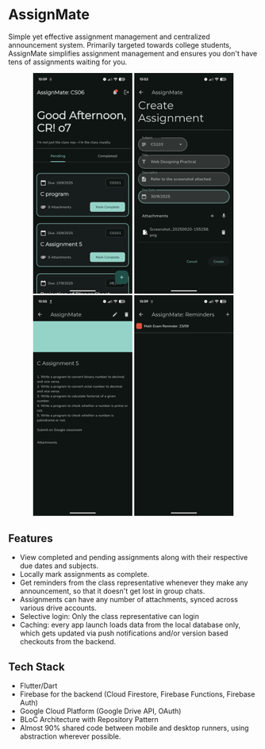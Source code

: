 # AssignMate

Simple yet effective assignment management and centralized announcement system.
Primarily targeted towards college students, AssignMate simplifies assignment management and ensures you don't have tens of assignments waiting for you.

<p align="center">
<img src=".github/2.png" alt="AssignMate Home" style="width: 200px;">
<img src=".github/1.png" alt="Create Assignment" style="width: 200px;">
<img src=".github/3.png" alt="Assignment view" style="width: 200px;">
<img src=".github/4.png" alt="Reminders" style="width: 200px;">
</p>

## Features
- View completed and pending assignments along with their respective due dates and subjects.
- Locally mark assignments as complete.
- Get reminders from the class representative whenever they make any announcement, so that it doesn't get lost in group chats.
- Assignments can have any number of attachments, synced across various drive accounts.
- Selective login: Only the class representative can login
- Caching: every app launch loads data from the local database only, which gets updated via push notifications and/or version based checkouts from the backend.

## Tech Stack
- Flutter/Dart
- Firebase for the backend (Cloud Firestore, Firebase Functions, Firebase Auth)
- Google Cloud Platform (Google Drive API, OAuth)
- BLoC Architecture with Repository Pattern
- Almost 90% shared code between mobile and desktop runners, using abstraction wherever possible.


